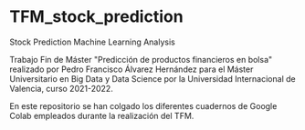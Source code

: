 # TFM_stock_prediction
Stock Prediction Machine Learning Analysis

Trabajo Fin de Máster "Predicción de productos financieros en bolsa" realizado por Pedro Francisco Álvarez Hernández para el Máster Universitario en Big Data y Data Science por la Universidad Internacional de Valencia, curso 2021-2022.

En este repositorio se han colgado los diferentes cuadernos de Google Colab empleados durante la realización del TFM.
